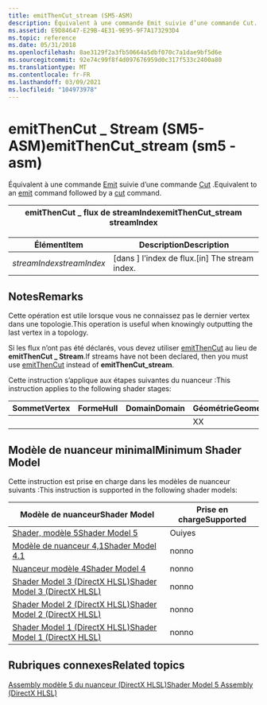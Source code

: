 ```yaml
---
title: emitThenCut_stream (SM5-ASM)
description: Équivalent à une commande Emit suivie d’une commande Cut. | emitThenCut_stream (SM5-ASM)
ms.assetid: E9D84647-E29B-4E31-9E95-9F7A173293D4
ms.topic: reference
ms.date: 05/31/2018
ms.openlocfilehash: 8ae3129f2a3fb50664a5dbf070c7a1dae9bf5d6e
ms.sourcegitcommit: 92e74c99f8f4d097676959d0c317f533c2400a80
ms.translationtype: MT
ms.contentlocale: fr-FR
ms.lasthandoff: 03/09/2021
ms.locfileid: "104973978"
---
```

# <a name="emitthencut_stream-sm5---asm"></a><span data-ttu-id="4dff5-104">emitThenCut \_ Stream (SM5-ASM)</span><span class="sxs-lookup"><span data-stu-id="4dff5-104">emitThenCut\_stream (sm5 - asm)</span></span>

<span data-ttu-id="4dff5-105">Équivalent à une commande [Emit](emit--sm4---asm-.md) suivie d’une commande [Cut](cut--sm4---asm-.md) .</span><span class="sxs-lookup"><span data-stu-id="4dff5-105">Equivalent to an [emit](emit--sm4---asm-.md) command followed by a [cut](cut--sm4---asm-.md) command.</span></span>



| <span data-ttu-id="4dff5-106">emitThenCut \_ flux de streamIndex</span><span class="sxs-lookup"><span data-stu-id="4dff5-106">emitThenCut\_stream streamIndex</span></span> |
|---------------------------------|



 



| <span data-ttu-id="4dff5-107">Élément</span><span class="sxs-lookup"><span data-stu-id="4dff5-107">Item</span></span>                                                                                                               | <span data-ttu-id="4dff5-108">Description</span><span class="sxs-lookup"><span data-stu-id="4dff5-108">Description</span></span>                         |
|--------------------------------------------------------------------------------------------------------------------|-------------------------------------|
| <span data-ttu-id="4dff5-109"><span id="streamIndex"></span><span id="streamindex"></span><span id="STREAMINDEX"></span>*streamIndex*</span><span class="sxs-lookup"><span data-stu-id="4dff5-109"><span id="streamIndex"></span><span id="streamindex"></span><span id="STREAMINDEX"></span>*streamIndex*</span></span><br/> | <span data-ttu-id="4dff5-110">\[dans \] l’index de flux.</span><span class="sxs-lookup"><span data-stu-id="4dff5-110">\[in\] The stream index.</span></span><br/> |



 

## <a name="remarks"></a><span data-ttu-id="4dff5-111">Notes</span><span class="sxs-lookup"><span data-stu-id="4dff5-111">Remarks</span></span>

<span data-ttu-id="4dff5-112">Cette opération est utile lorsque vous ne connaissez pas le dernier vertex dans une topologie.</span><span class="sxs-lookup"><span data-stu-id="4dff5-112">This operation is useful when knowingly outputting the last vertex in a topology.</span></span>

<span data-ttu-id="4dff5-113">Si les flux n’ont pas été déclarés, vous devez utiliser [emitThenCut](emitthencut--sm4---asm-.md) au lieu de **emitThenCut \_ Stream**.</span><span class="sxs-lookup"><span data-stu-id="4dff5-113">If streams have not been declared, then you must use [emitThenCut](emitthencut--sm4---asm-.md) instead of **emitThenCut\_stream**.</span></span>

<span data-ttu-id="4dff5-114">Cette instruction s’applique aux étapes suivantes du nuanceur :</span><span class="sxs-lookup"><span data-stu-id="4dff5-114">This instruction applies to the following shader stages:</span></span>



| <span data-ttu-id="4dff5-115">Sommet</span><span class="sxs-lookup"><span data-stu-id="4dff5-115">Vertex</span></span> | <span data-ttu-id="4dff5-116">Forme</span><span class="sxs-lookup"><span data-stu-id="4dff5-116">Hull</span></span> | <span data-ttu-id="4dff5-117">Domain</span><span class="sxs-lookup"><span data-stu-id="4dff5-117">Domain</span></span> | <span data-ttu-id="4dff5-118">Géométrie</span><span class="sxs-lookup"><span data-stu-id="4dff5-118">Geometry</span></span> | <span data-ttu-id="4dff5-119">Pixel</span><span class="sxs-lookup"><span data-stu-id="4dff5-119">Pixel</span></span> | <span data-ttu-id="4dff5-120">Compute</span><span class="sxs-lookup"><span data-stu-id="4dff5-120">Compute</span></span> |
|--------|------|--------|----------|-------|---------|
|        |      |        | <span data-ttu-id="4dff5-121">X</span><span class="sxs-lookup"><span data-stu-id="4dff5-121">X</span></span>        |       |         |



 

## <a name="minimum-shader-model"></a><span data-ttu-id="4dff5-122">Modèle de nuanceur minimal</span><span class="sxs-lookup"><span data-stu-id="4dff5-122">Minimum Shader Model</span></span>

<span data-ttu-id="4dff5-123">Cette instruction est prise en charge dans les modèles de nuanceur suivants :</span><span class="sxs-lookup"><span data-stu-id="4dff5-123">This instruction is supported in the following shader models:</span></span>



| <span data-ttu-id="4dff5-124">Modèle de nuanceur</span><span class="sxs-lookup"><span data-stu-id="4dff5-124">Shader Model</span></span>                                              | <span data-ttu-id="4dff5-125">Prise en charge</span><span class="sxs-lookup"><span data-stu-id="4dff5-125">Supported</span></span> |
|-----------------------------------------------------------|-----------|
| [<span data-ttu-id="4dff5-126">Shader, modèle 5</span><span class="sxs-lookup"><span data-stu-id="4dff5-126">Shader Model 5</span></span>](d3d11-graphics-reference-sm5.md)        | <span data-ttu-id="4dff5-127">Oui</span><span class="sxs-lookup"><span data-stu-id="4dff5-127">yes</span></span>       |
| [<span data-ttu-id="4dff5-128">Modèle de nuanceur 4,1</span><span class="sxs-lookup"><span data-stu-id="4dff5-128">Shader Model 4.1</span></span>](dx-graphics-hlsl-sm4.md)              | <span data-ttu-id="4dff5-129">non</span><span class="sxs-lookup"><span data-stu-id="4dff5-129">no</span></span>        |
| [<span data-ttu-id="4dff5-130">Nuanceur modèle 4</span><span class="sxs-lookup"><span data-stu-id="4dff5-130">Shader Model 4</span></span>](dx-graphics-hlsl-sm4.md)                | <span data-ttu-id="4dff5-131">non</span><span class="sxs-lookup"><span data-stu-id="4dff5-131">no</span></span>        |
| [<span data-ttu-id="4dff5-132">Shader Model 3 (DirectX HLSL)</span><span class="sxs-lookup"><span data-stu-id="4dff5-132">Shader Model 3 (DirectX HLSL)</span></span>](dx-graphics-hlsl-sm3.md) | <span data-ttu-id="4dff5-133">non</span><span class="sxs-lookup"><span data-stu-id="4dff5-133">no</span></span>        |
| [<span data-ttu-id="4dff5-134">Shader Model 2 (DirectX HLSL)</span><span class="sxs-lookup"><span data-stu-id="4dff5-134">Shader Model 2 (DirectX HLSL)</span></span>](dx-graphics-hlsl-sm2.md) | <span data-ttu-id="4dff5-135">non</span><span class="sxs-lookup"><span data-stu-id="4dff5-135">no</span></span>        |
| [<span data-ttu-id="4dff5-136">Shader Model 1 (DirectX HLSL)</span><span class="sxs-lookup"><span data-stu-id="4dff5-136">Shader Model 1 (DirectX HLSL)</span></span>](dx-graphics-hlsl-sm1.md) | <span data-ttu-id="4dff5-137">non</span><span class="sxs-lookup"><span data-stu-id="4dff5-137">no</span></span>        |



 

## <a name="related-topics"></a><span data-ttu-id="4dff5-138">Rubriques connexes</span><span class="sxs-lookup"><span data-stu-id="4dff5-138">Related topics</span></span>

<dl> <dt>

[<span data-ttu-id="4dff5-139">Assembly modèle 5 du nuanceur (DirectX HLSL)</span><span class="sxs-lookup"><span data-stu-id="4dff5-139">Shader Model 5 Assembly (DirectX HLSL)</span></span>](shader-model-5-assembly--directx-hlsl-.md)
</dt> </dl>

 

 






